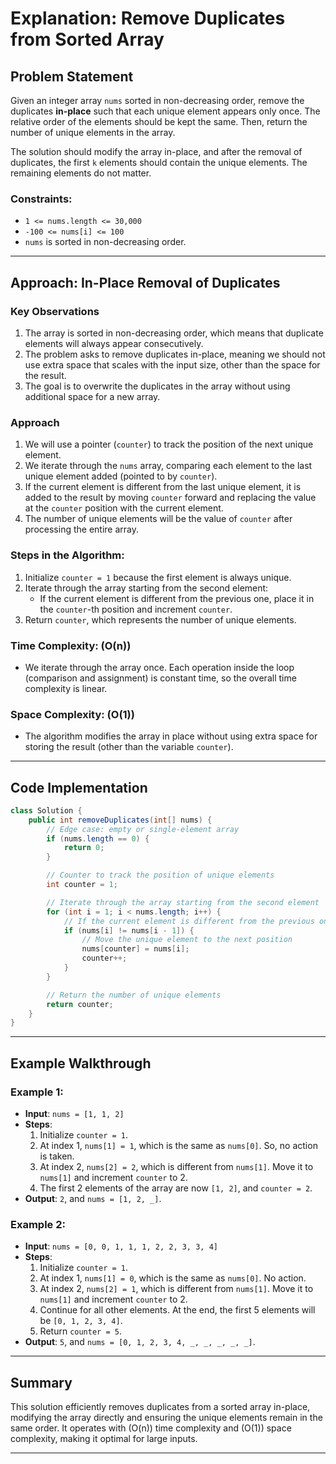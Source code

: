 # Explanation: Remove Duplicates from Sorted Array

## Problem Statement
Given an integer array `nums` sorted in non-decreasing order, remove the duplicates **in-place** such that each unique element appears only once. The relative order of the elements should be kept the same. Then, return the number of unique elements in the array.

The solution should modify the array in-place, and after the removal of duplicates, the first `k` elements should contain the unique elements. The remaining elements do not matter.

### Constraints:
- `1 <= nums.length <= 30,000`
- `-100 <= nums[i] <= 100`
- `nums` is sorted in non-decreasing order.

---

## Approach: In-Place Removal of Duplicates

### Key Observations
1. The array is sorted in non-decreasing order, which means that duplicate elements will always appear consecutively.
2. The problem asks to remove duplicates in-place, meaning we should not use extra space that scales with the input size, other than the space for the result.
3. The goal is to overwrite the duplicates in the array without using additional space for a new array.

### Approach
1. We will use a pointer (`counter`) to track the position of the next unique element.
2. We iterate through the `nums` array, comparing each element to the last unique element added (pointed to by `counter`).
3. If the current element is different from the last unique element, it is added to the result by moving `counter` forward and replacing the value at the `counter` position with the current element.
4. The number of unique elements will be the value of `counter` after processing the entire array.

### Steps in the Algorithm:
1. Initialize `counter = 1` because the first element is always unique.
2. Iterate through the array starting from the second element:
   - If the current element is different from the previous one, place it in the `counter`-th position and increment `counter`.
3. Return `counter`, which represents the number of unique elements.

### Time Complexity: \(O(n)\)
- We iterate through the array once. Each operation inside the loop (comparison and assignment) is constant time, so the overall time complexity is linear.

### Space Complexity: \(O(1)\)
- The algorithm modifies the array in place without using extra space for storing the result (other than the variable `counter`).

---

## Code Implementation

```java
class Solution {
    public int removeDuplicates(int[] nums) {
        // Edge case: empty or single-element array
        if (nums.length == 0) {
            return 0;
        }

        // Counter to track the position of unique elements
        int counter = 1;

        // Iterate through the array starting from the second element
        for (int i = 1; i < nums.length; i++) {
            // If the current element is different from the previous one
            if (nums[i] != nums[i - 1]) {
                // Move the unique element to the next position
                nums[counter] = nums[i];
                counter++;
            }
        }

        // Return the number of unique elements
        return counter;
    }
}
```

---

## Example Walkthrough

### Example 1:
- **Input**: `nums = [1, 1, 2]`
- **Steps**:
  1. Initialize `counter = 1`.
  2. At index 1, `nums[1] = 1`, which is the same as `nums[0]`. So, no action is taken.
  3. At index 2, `nums[2] = 2`, which is different from `nums[1]`. Move it to `nums[1]` and increment `counter` to 2.
  4. The first 2 elements of the array are now `[1, 2]`, and `counter = 2`.
- **Output**: `2`, and `nums = [1, 2, _]`.

### Example 2:
- **Input**: `nums = [0, 0, 1, 1, 1, 2, 2, 3, 3, 4]`
- **Steps**:
  1. Initialize `counter = 1`.
  2. At index 1, `nums[1] = 0`, which is the same as `nums[0]`. No action.
  3. At index 2, `nums[2] = 1`, which is different from `nums[1]`. Move it to `nums[1]` and increment `counter` to 2.
  4. Continue for all other elements. At the end, the first 5 elements will be `[0, 1, 2, 3, 4]`.
  5. Return `counter = 5`.
- **Output**: `5`, and `nums = [0, 1, 2, 3, 4, _, _, _, _, _]`.

---

## Summary
This solution efficiently removes duplicates from a sorted array in-place, modifying the array directly and ensuring the unique elements remain in the same order. It operates with \(O(n)\) time complexity and \(O(1)\) space complexity, making it optimal for large inputs.

---
